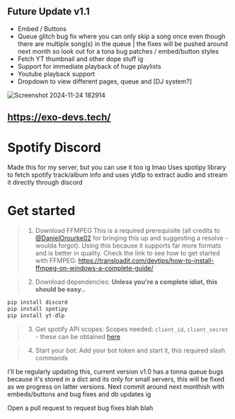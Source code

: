 ## Future Update v1.1
- Embed / Buttons
- Queue glitch bug fix where you can only skip a song once even though there are multiple song(s) in the queue | the fixes will be pushed around next month so look out for a tona bug patches / embed/button styles
- Fetch YT thumbnail and other dope stuff ig
- Support for immediate playback of huge playlists
- Youtube playback support
- Dropdown to view different pages, queue and [DJ system?]


![Screenshot 2024-11-24 182914](https://github.com/user-attachments/assets/a8841c72-58fe-4b15-9e14-4db7a0cc1a20)


https://exo-devs.tech/
---------

# Spotify Discord
Made this for my server, but you can use it too ig lmao
Uses spotipy library to fetch spotify track/album info and uses ytdlp to extract audio and stream it directly through discord 

# Get started
> 1) Download FFMPEG
> This is a required prerequisite (all credits to [@DanielOrourke02](https://github.com/DanielOrourke02) for bringing this up and suggesting a resolve - woulda forgot). Using this because it supports far more formats and is better in quality. Check the link to see how to get started with FFMPEG:  https://transloadit.com/devtips/how-to-install-ffmpeg-on-windows-a-complete-guide/

> 2) Download dependencies:
> **Unless you're a complete idiot, this should be easy..**
```python
pip install discord
pip install spotipy
pip install yt-dlp
```

> 3) Get spotify API scopes:
> Scopes needed: `client_id`, `client_secret` - these can be obtained [here](https://developer.spotify.com/dashboard)

> 4) Start your bot:
> Add your bot token and start it, this required slash commands

I'll be regularly updating this, current version v1.0 has a tonna queue bugs because it's stored in a dict and its only for small servers, this will be fixed as we progress on latter versions. Next commit around next monthish with embeds/buttons and bug fixes and db updates ig

Open a pull request to request bug fixes blah blah
